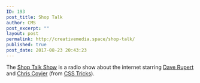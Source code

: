 ```yaml
---
ID: 193
post_title: Shop Talk
author: CMS
post_excerpt: ""
layout: post
permalink: http://creativemedia.space/shop-talk/
published: true
post_date: 2017-08-23 20:43:23
---
```

The <a href="http://shoptalkshow.com/">Shop Talk Show</a> is a radio show about the internet starring <a href="http://daverupert.com/">Dave Rupert </a>and <a href="https://chriscoyier.net/">Chris Coyier</a> (from <a href="https://css-tricks.com/">CSS Tricks</a>).